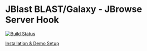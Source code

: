 # JBlast BLAST/Galaxy - JBrowse Server Hook

[![Build Status](https://travis-ci.org/enuggetry/jblast-jbconnect-hook.svg?branch=master)](https://travis-ci.org/enuggetry/jblast-jbconnect-hook)

[Installation & Demo Setup](http://jblast.readthedocs.io/en/latest/)

